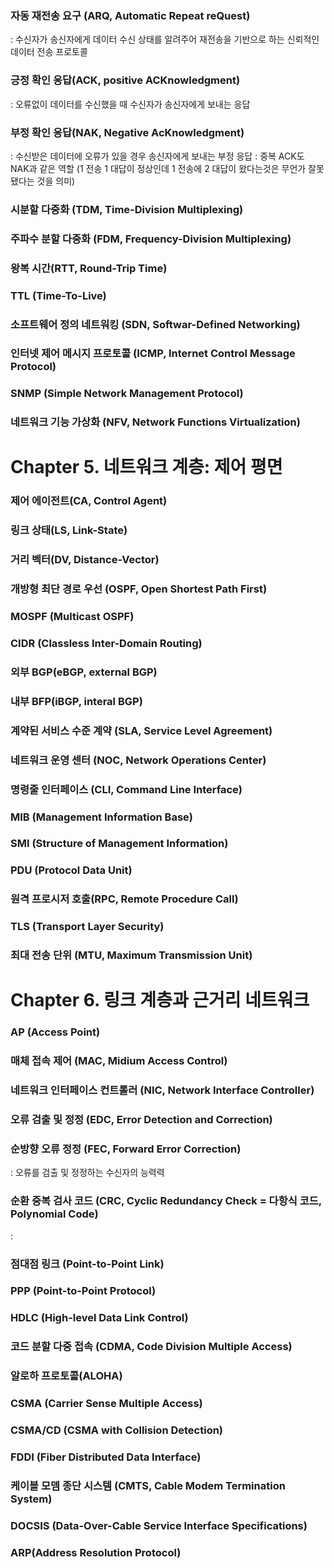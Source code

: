 ### 자동 재전송 요구 (ARQ, Automatic Repeat reQuest)
: 수신자가 송신자에게 데이터 수신 상태를 알려주어 재전송을 기반으로 하는 신뢰적인 데이터 전송 프로토콜

### 긍정 확인 응답(ACK, positive ACKnowledgment)
  : 오류없이 데이터를 수신했을 때 수신자가 송신자에게 보내는 응답

### 부정 확인 응답(NAK, Negative AcKnowledgment)
  : 수신받은 데이터에 오류가 있을 경우 송신자에게 보내는 부정 응답
  : 중복 ACK도 NAK과 같은 역할 (1 전송 1 대답이 정상인데 1 전송에 2 대답이 왔다는것은 무언가 잘못됐다는 것을 의미)

### 시분할 다중화 (TDM, Time-Division Multiplexing)
### 주파수 분할 다중화 (FDM, Frequency-Division Multiplexing)
### 왕복 시간(RTT, Round-Trip Time)
### TTL (Time-To-Live)
### 소프트웨어 정의 네트워킹 (SDN, Softwar-Defined Networking)
### 인터넷 제어 메시지 프로토콜 (ICMP, Internet Control Message Protocol)
### SNMP (Simple Network Management Protocol)
### 네트워크 기능 가상화 (NFV, Network Functions Virtualization)



# Chapter 5. 네트워크 계층: 제어 평면

### 제어 에이전트(CA, Control Agent)

### 링크 상태(LS, Link-State)

### 거리 벡터(DV, Distance-Vector)

### 개방형 최단 경로 우선 (OSPF, Open Shortest Path First)

### MOSPF (Multicast OSPF)

### CIDR (Classless Inter-Domain Routing)

### 외부 BGP(eBGP, external BGP)
### 내부 BFP(iBGP, interal BGP)

### 계약된 서비스 수준 계약 (SLA, Service Level Agreement)

### 네트워크 운영 센터 (NOC, Network Operations Center)

### 명령줄 인터페이스 (CLI, Command Line Interface)

### MIB (Management Information Base)

### SMI (Structure of Management Information)

### PDU (Protocol Data Unit)

### 원격 프로시저 호출(RPC, Remote Procedure Call)

### TLS (Transport Layer Security)

### 최대 전송 단위 (MTU, Maximum Transmission Unit)



# Chapter 6. 링크 계층과 근거리 네트워크

### AP (Access Point)

### 매체 접속 제어 (MAC, Midium Access Control)

### 네트워크 인터페이스 컨트롤러 (NIC, Network Interface Controller)

### 오류 검출 및 정정 (EDC, Error Detection and Correction)

### 순방향 오류 정정 (FEC, Forward Error Correction)
: 오류를 검출 및 정정하는 수신자의 능력력

### 순환 중복 검사 코드 (CRC, Cyclic Redundancy Check = 다항식 코드, Polynomial Code)
: 

### 점대점 링크 (Point-to-Point Link)

### PPP (Point-to-Point Protocol)

### HDLC (High-level Data Link Control)

### 코드 분할 다중 접속 (CDMA, Code Division Multiple Access)

### 알로하 프로토콜(ALOHA)

### CSMA (Carrier Sense Multiple Access)

### CSMA/CD (CSMA with Collision Detection)

### FDDI (Fiber Distributed Data Interface)

### 케이블 모뎀 종단 시스템 (CMTS, Cable Modem Termination System)

### DOCSIS (Data-Over-Cable Service Interface Specifications)

### ARP(Address Resolution Protocol)
